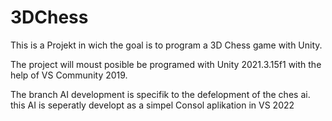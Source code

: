 # 3DChess
This is a Projekt in wich the goal is to program a 3D Chess game with Unity.

The project will moust posible be programed with Unity 2021.3.15f1 with the help of VS Community 2019.

The branch AI development is specifik to the defelopment of the ches ai. this AI is seperatly developt as a simpel Consol aplikation in VS 2022
